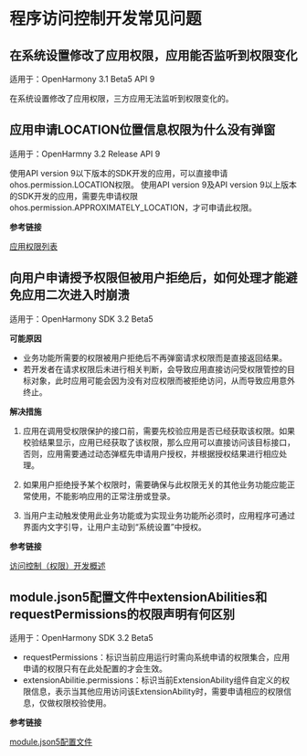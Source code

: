 # 程序访问控制开发常见问题

## 在系统设置修改了应用权限，应用能否监听到权限变化

适用于：OpenHarmony 3.1 Beta5 API 9

在系统设置修改了应用权限，三方应用无法监听到权限变化的。

## 应用申请LOCATION位置信息权限为什么没有弹窗

适用于：OpenHarmny 3.2 Release API 9

使用API version 9以下版本的SDK开发的应用，可以直接申请ohos.permission.LOCATION权限。
使用API version 9及API version 9以上版本的SDK开发的应用，需要先申请权限ohos.permission.APPROXIMATELY\_LOCATION，才可申请此权限。

**参考链接**

[应用权限列表](../security/permission-list.md#ohospermissionlocation)

## 向用户申请授予权限但被用户拒绝后，如何处理才能避免应用二次进入时崩溃

适用于：OpenHarmony SDK 3.2 Beta5

**可能原因**

-   业务功能所需要的权限被用户拒绝后不再弹窗请求权限而是直接返回结果。
-   若开发者在请求权限后未进行相关判断，会导致应用直接访问受权限管控的目标对象，此时应用可能会因为没有对应权限而被拒绝访问，从而导致应用意外终止。

**解决措施**

1. 应用在调用受权限保护的接口前，需要先校验应用是否已经获取该权限。如果校验结果显示，应用已经获取了该权限，那么应用可以直接访问该目标接口，否则，应用需要通过动态弹框先申请用户授权，并根据授权结果进行相应处理。

2. 如果用户拒绝授予某个权限时，需要确保与此权限无关的其他业务功能应能正常使用，不能影响应用的正常注册或登录。

3. 当用户主动触发使用此业务功能或为实现业务功能所必须时，应用程序可通过界面内文字引导，让用户主动到“系统设置”中授权。

**参考链接**

[访问控制（权限）开发概述](../security/accesstoken-overview.md)

## module.json5配置文件中extensionAbilities和requestPermissions的权限声明有何区别

适用于：OpenHarmony SDK 3.2 Beta5

-   requestPermissions：标识当前应用运行时需向系统申请的权限集合，应用申请的权限只有在此处配置的才会生效。
-   extensionAbilitie.permissions：标识当前ExtensionAbility组件自定义的权限信息，表示当其他应用访问该ExtensionAbility时，需要申请相应的权限信息，仅做权限校验使用。

**参考链接**

[module.json5配置文件](../quick-start/module-configuration-file.md)

